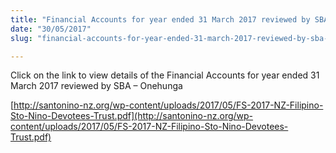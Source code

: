 ```yaml
---
title: "Financial Accounts for year ended 31 March 2017 reviewed by SBA – Onehunga"
date: "30/05/2017"
slug: "financial-accounts-for-year-ended-31-march-2017-reviewed-by-sba-onehunga"

---
```


Click on the link to view details of the Financial Accounts for year ended 31 March 2017 reviewed by SBA – Onehunga

[http://santonino-nz.org/wp-content/uploads/2017/05/FS-2017-NZ-Filipino-Sto-Nino-Devotees-Trust.pdf](http://santonino-nz.org/wp-content/uploads/2017/05/FS-2017-NZ-Filipino-Sto-Nino-Devotees-Trust.pdf)